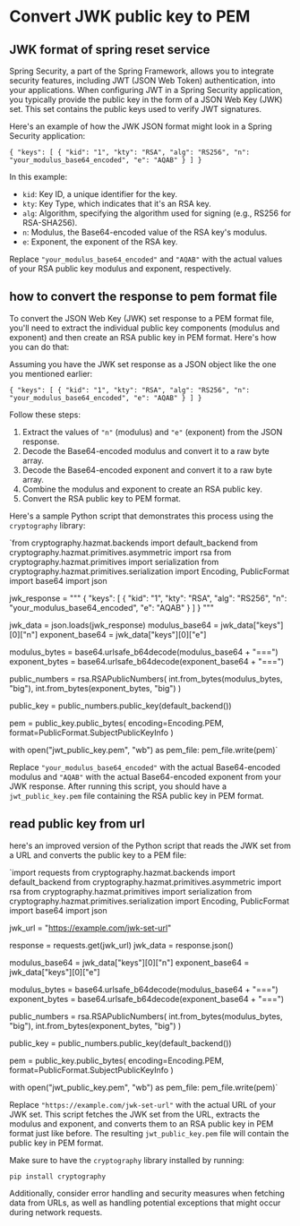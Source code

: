 # Convert JWK public key to PEM



## JWK  format of spring reset service



Spring Security, a part of the Spring Framework, allows you to integrate security features, including JWT (JSON Web Token) authentication, into your applications. When configuring JWT in a Spring Security application, you typically provide the public key in the form of a JSON Web Key (JWK) set. This set contains the public keys used to verify JWT signatures.

Here's an example of how the JWK JSON format might look in a Spring Security application:


`{
  "keys": [
    {
      "kid": "1",
      "kty": "RSA",
      "alg": "RS256",
      "n": "your_modulus_base64_encoded",
      "e": "AQAB"
    }
  ]
}` 

In this example:

*   `kid`: Key ID, a unique identifier for the key.
*   `kty`: Key Type, which indicates that it's an RSA key.
*   `alg`: Algorithm, specifying the algorithm used for signing (e.g., RS256 for RSA-SHA256).
*   `n`: Modulus, the Base64-encoded value of the RSA key's modulus.
*   `e`: Exponent, the exponent of the RSA key.

Replace `"your_modulus_base64_encoded"` and `"AQAB"` with the actual values of your RSA public key modulus and exponent, respectively.

## how to convert the response to pem format file


To convert the JSON Web Key (JWK) set response to a PEM format file, you'll need to extract the individual public key components (modulus and exponent) and then create an RSA public key in PEM format. Here's how you can do that:

Assuming you have the JWK set response as a JSON object like the one you mentioned earlier:


`{
  "keys": [
    {
      "kid": "1",
      "kty": "RSA",
      "alg": "RS256",
      "n": "your_modulus_base64_encoded",
      "e": "AQAB"
    }
  ]
}` 

Follow these steps:

1.  Extract the values of `"n"` (modulus) and `"e"` (exponent) from the JSON response.
2.  Decode the Base64-encoded modulus and convert it to a raw byte array.
3.  Decode the Base64-encoded exponent and convert it to a raw byte array.
4.  Combine the modulus and exponent to create an RSA public key.
5.  Convert the RSA public key to PEM format.

Here's a sample Python script that demonstrates this process using the `cryptography` library:



`from cryptography.hazmat.backends import default_backend
from cryptography.hazmat.primitives.asymmetric import rsa
from cryptography.hazmat.primitives import serialization
from cryptography.hazmat.primitives.serialization import Encoding, PublicFormat
import base64
import json

jwk_response = """
{
  "keys": [
    {
      "kid": "1",
      "kty": "RSA",
      "alg": "RS256",
      "n": "your_modulus_base64_encoded",
      "e": "AQAB"
    }
  ]
}
"""

jwk_data = json.loads(jwk_response)
modulus_base64 = jwk_data["keys"][0]["n"]
exponent_base64 = jwk_data["keys"][0]["e"]

modulus_bytes = base64.urlsafe_b64decode(modulus_base64 + "===")
exponent_bytes = base64.urlsafe_b64decode(exponent_base64 + "===")

public_numbers = rsa.RSAPublicNumbers(
    int.from_bytes(modulus_bytes, "big"),
    int.from_bytes(exponent_bytes, "big")
)

public_key = public_numbers.public_key(default_backend())

pem = public_key.public_bytes(
    encoding=Encoding.PEM,
    format=PublicFormat.SubjectPublicKeyInfo
)

with open("jwt_public_key.pem", "wb") as pem_file:
    pem_file.write(pem)` 

Replace `"your_modulus_base64_encoded"` with the actual Base64-encoded modulus and `"AQAB"` with the actual Base64-encoded exponent from your JWK response. After running this script, you should have a `jwt_public_key.pem` file containing the RSA public key in PEM format.

## read public key from url



here's an improved version of the Python script that reads the JWK set from a URL and converts the public key to a PEM file:



`import requests
from cryptography.hazmat.backends import default_backend
from cryptography.hazmat.primitives.asymmetric import rsa
from cryptography.hazmat.primitives import serialization
from cryptography.hazmat.primitives.serialization import Encoding, PublicFormat
import base64
import json


jwk_url = "https://example.com/jwk-set-url"

response = requests.get(jwk_url)
jwk_data = response.json()

modulus_base64 = jwk_data["keys"][0]["n"]
exponent_base64 = jwk_data["keys"][0]["e"]

modulus_bytes = base64.urlsafe_b64decode(modulus_base64 + "===")
exponent_bytes = base64.urlsafe_b64decode(exponent_base64 + "===")

public_numbers = rsa.RSAPublicNumbers(
    int.from_bytes(modulus_bytes, "big"),
    int.from_bytes(exponent_bytes, "big")
)

public_key = public_numbers.public_key(default_backend())

pem = public_key.public_bytes(
    encoding=Encoding.PEM,
    format=PublicFormat.SubjectPublicKeyInfo
)

with open("jwt_public_key.pem", "wb") as pem_file:
    pem_file.write(pem)` 

Replace `"https://example.com/jwk-set-url"` with the actual URL of your JWK set. This script fetches the JWK set from the URL, extracts the modulus and exponent, and converts them to an RSA public key in PEM format just like before. The resulting `jwt_public_key.pem` file will contain the public key in PEM format.

Make sure to have the `cryptography` library installed by running:



`pip install cryptography` 

Additionally, consider error handling and security measures when fetching data from URLs, as well as handling potential exceptions that might occur during network requests.


